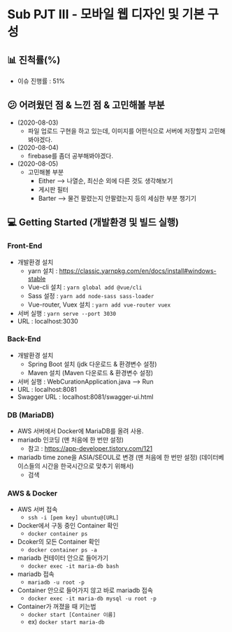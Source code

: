 # Sub PJT III - 모바일 웹 디자인 및 기본 구성

## :bar_chart: 진척률(%)
- 이슈 진행률 : 51%

## :confused: 어려웠던 점 & 느낀 점 & 고민해볼 부분
- (2020-08-03)
    - 파일 업로드 구현을 하고 있는데, 이미지를 어떤식으로 서버에 저장할지 고민해봐야겠다.
- (2020-08-04)
    - firebase를 좀더 공부해봐야겠다.
- (2020-08-05)
    - 고민해볼 부분 
        - Either --> 나열순, 최신순 외에 다른 것도 생각해보기
        - 게시판 필터
        - Barter --> 물건 팔렸는지 안팔렸는지 등의 세심한 부분 챙기기

## :computer: Getting Started (개발환경 및 빌드 실행)

### Front-End
- 개발환경 설치
    - yarn 설치 : https://classic.yarnpkg.com/en/docs/install#windows-stable
    - Vue-cli 설치 : `yarn global add @vue/cli`
    - Sass 설정 : `yarn add node-sass sass-loader`
    - Vue-router, Vuex 설치 : `yarn add vue-router vuex`
- 서버 실행 : `yarn serve --port 3030`
- URL : localhost:3030

### Back-End
- 개발환경 설치
    - Spring Boot 설치 (jdk 다운로드 & 환경변수 설정)
    - Maven 설치 (Maven 다운로드 & 환경변수 설정)
- 서버 실행 : WebCurationApplication.java --> Run
- URL : localhost:8081
- Swagger URL : localhost:8081/swagger-ui.html

### DB (MariaDB)
- AWS 서버에서 Docker에 MariaDB를 올려 사용.
- mariadb 인코딩 (맨 처음에 한 번만 설정)
    - 참고 : https://app-developer.tistory.com/121
- mariadb time zone을 ASIA/SEOUL로 변경  (맨 처음에 한 번만 설정) (데이터베이스들의 시간을 한국시간으로 맞추기 위해서)
    - 검색

### AWS & Docker
- AWS 서버 접속
    - `ssh -i [pem key] ubuntu@[URL]`
- Docker에서 구동 중인 Container 확인
    - `docker container ps`
- Dcoker의 모든 Container 확인
    - `docker container ps -a`
- mariadb 컨테이터 안으로 들어가기
    - `docker exec -it maria-db bash`
- mariadb 접속
    - `mariadb -u root -p`
- Container 안으로 들어가지 않고 바로 mariadb 접속
    - `docker exec -it maria-db mysql -u root -p`
- Container가 꺼졌을 때 키는법
    - `docker start [Container 이름]`
    - ex) `docker start maria-db`